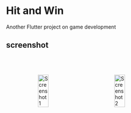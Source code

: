 # Hit and Win

Another Flutter project on game development 
## screenshot 




<br>
<br>
<br>



<div style="display: flex; justify-content: space-evenly;">
  <img src="https://github.com/madhav2348/Flutter-Game/blob/main/screenshot/Screenshot (7).png" alt="Screenshot 1" width="24%" style="padding: 0px;">
  <img src="https://github.com/madhav2348/Flutter-Game/blob/main/screenshot/Screenshot (8).png" alt="Screenshot 2" width="24%" style="padding: 0px;">
</div>
